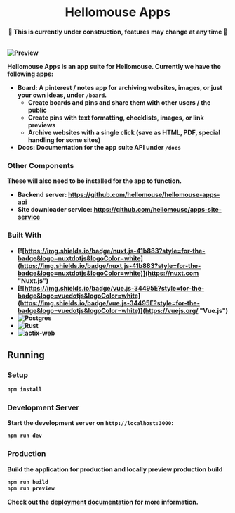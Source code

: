 <div align="center">
<h1>Hellomouse Apps</h1>
<b>🚧  This is currently under construction, features may change at any time 🚧<b>
</div>
<br>

![Preview](https://i.imgur.com/imGdBuj.png)

Hellomouse Apps is an app suite for Hellomouse. Currently we have the following apps:
- **Board:** A pinterest / notes app for archiving websites, images, or just your own ideas, under `/board`.
   - Create boards and pins and share them with other users / the public
   - Create pins with text formatting, checklists, images, or link previews
   - Archive websites with a single click (save as HTML, PDF, special handling for some sites)
- **Docs:** Documentation for the app suite API under `/docs`

### Other Components
These will also need to be installed for the app to function.

- **Backend server:** https://github.com/hellomouse/hellomouse-apps-api
- **Site downloader service:** https://github.com/hellomouse/apps-site-service

### Built With
- [![https://img.shields.io/badge/nuxt.js-41b883?style=for-the-badge&logo=nuxtdotjs&logoColor=white](https://img.shields.io/badge/nuxt.js-41b883?style=for-the-badge&logo=nuxtdotjs&logoColor=white)](https://nuxt.com "Nuxt.js")
- [![https://img.shields.io/badge/vue.js-34495E?style=for-the-badge&logo=vuedotjs&logoColor=white](https://img.shields.io/badge/vue.js-34495E?style=for-the-badge&logo=vuedotjs&logoColor=white)](https://vuejs.org/ "Vue.js")
- ![Postgres](https://img.shields.io/badge/postgres-%23316192.svg?style=for-the-badge&logo=postgresql&logoColor=white)
- ![Rust](https://img.shields.io/badge/rust-%23000000.svg?style=for-the-badge&logo=rust&logoColor=white)
- ![actix-web](https://img.shields.io/badge/actix_web-%23000000.svg?style=for-the-badge&logo=rust&logoColor=white)

## Running

### Setup

```bash
npm install
```

### Development Server

Start the development server on `http://localhost:3000`:

```bash
npm run dev
```

### Production

Build the application for production and locally preview production build

```bash
npm run build
npm run preview
```

Check out the [deployment documentation](https://nuxt.com/docs/getting-started/deployment) for more information.
